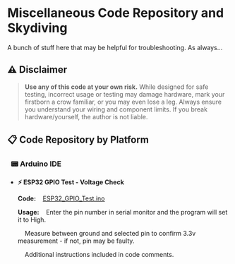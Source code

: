 # Miscellaneous Code Repository and Skydiving

A bunch of stuff here that may be helpful for troubleshooting.
As always...

## ⚠️ Disclaimer
> **Use any of this code at your own risk.** While designed for safe testing, incorrect usage or testing may damage hardware, mark your firstborn a crow familiar, or you may even lose a leg. Always ensure you understand your wiring and component limits. If you break hardware/yourself, the author is not liable.



## 📋 Code Repository by Platform

  ### &nbsp;&nbsp;📟 Arduino IDE
  
  - **⚡ ESP32 GPIO Test - Voltage Check**
    
    **Code:**&nbsp;&nbsp;&nbsp;&nbsp;[ESP32_GPIO_Test.ino](https://github.com/DisasterofPuppets/Miscellaneous-Code/blob/main/ESP32_GPIO_Test.ino)  
    
    **Usage:**&nbsp;&nbsp;&nbsp;&nbsp;Enter the pin number in serial monitor and the program will set it to High.
    
    &nbsp;&nbsp;&nbsp;&nbsp;Measure between ground and selected pin to confirm 3.3v measurement - if not, pin may be faulty.
    
    &nbsp;&nbsp;&nbsp;&nbsp;Additional instructions included in code comments.
